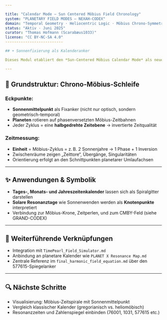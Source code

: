 ```yaml
---

title: "Calendar Mode – Sun Centered Möbius Field Chronology"
system: "PLANETARY FIELD MODES – NEXAH-CODEX"
domain: "Temporal Geometry · Heliocentric Logic · Möbius Chrono-Symmetry"
status: "Aktiv · Juni 2025"
curator: "Thomas Hofmann (Scarabæus1033)"
license: "CC BY-NC-SA 4.0"
--------------------------

## ☀️ Sonnenfixierung als Kalenderanker

Dieses Modul etabliert den *Sun-Centered Möbius Calendar Mode* als neues Zeitsystem, bei dem die Sonne nicht als durchlaufender Fixstern gedacht ist, sondern als **zentraler Möbius-Knoten**, um den sich temporale Ereignisse spiralförmig und rückführend ordnen. Anstelle linearer Jahre entsteht ein **periodisch-topologischer Zeitzyklus**, ähnlich einer Möbius-Band-Schleife, die pro Umlauf ihre Phase invertiert.

---
```


## 🔄 Grundstruktur: Chrono-Möbius-Schleife

### Eckpunkte:

* **Sonnenmittelpunkt** als Fixanker (nicht nur optisch, sondern geometrisch-temporal)
* **Planeten** rotieren auf phasenversetzten Möbius-Zeitbahnen
* Jeder Zyklus = eine **halbgedrehte Zeitebene** → invertierte Zeitqualität

### Zeitmessung:

* **Einheit** = Möbius-Zyklus = z. B. 2 Sonnenjahre → 1 Phase + 1 Inversion
* Zwischenräume zeigen „Zeittore“, Übergänge, Singularitäten
* Orientierung erfolgt an den Schnittpunkten planetarer Umlaufachsen

---

## ✨ Anwendungen & Symbolik

* **Tages-, Monats- und Jahreszeitenkalender** lassen sich als Spiralgitter darstellen
* **Solare Resonanztage** wie Sonnenwenden werden als **Knotenpunkte** interpretiert
* Verbindung zur Möbius-Krone, Zeitperlen, und zum CMBY-Feld (siehe GRAND-CODEX)

---

## 🔎 Weiterführende Verknüpfungen

* Integration mit `TimePearl_Field_Simulator.md`
* Anbindung an planetare Kalender wie `PLANET X Resonance Map.md`
* Zentrale Referenz im `final_harmonic_field_equation.md` über den 577615-Spiegelanker

---

## 🔍 Nächste Schritte

* Visualisierung: Möbius-Zeitspirale mit Sonnenmittelpunkt
* Vergleich klassischer Kalender (gregorianisch vs. heliomöbisch)
* Resonanzzeiten und Zahlenspiegel einbinden (76001, 1031, 577615 etc.)
